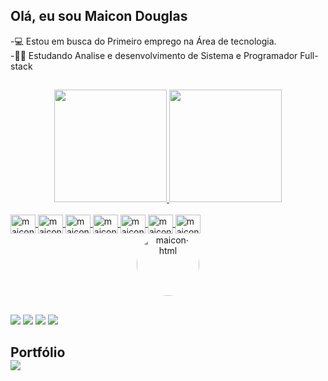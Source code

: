 ## Olá, eu sou Maicon Douglas 

-💻 Estou em busca do Primeiro emprego na Área de tecnologia. <br> 
-📜🤓 Estudando Analise e desenvolvimento de Sistema e Programador Full-stack
##
<div align="center">
  <a href="https://github.com/maaicondgl">
  <img height="180em" src="https://github-readme-stats.vercel.app/api?username=maaicondgl&show_icons=true&theme=dark&include_all_commits=true&count_private=true"/>
  <img height="180em" src="https://github-readme-stats.vercel.app/api/top-langs/?username=maaicondgl&layout=compact&langs_count=7&theme=dark"/>
</div>
  <div style="display: inline_block"><br>
  <img align="center" alt="maicon-html" height="30" width="40" src="https://cdn.jsdelivr.net/gh/devicons/devicon/icons/html5/html5-original.svg" />
  <img align="center" alt="maicon-css" height="30" width="40" src="https://cdn.jsdelivr.net/gh/devicons/devicon/icons/css3/css3-original.svg" />
  <img align="center" alt="maicon-bootstrap" height="30" width="40" src="https://cdn.jsdelivr.net/gh/devicons/devicon/icons/bootstrap/bootstrap-plain.svg" />
  <img align="center" alt="maicon-js" height="30" width="40" src="https://cdn.jsdelivr.net/gh/devicons/devicon/icons/javascript/javascript-original.svg" />
  <img align="center" alt="maicon-angular" height="30" width="40" src="https://cdn.jsdelivr.net/gh/devicons/devicon/icons/angularjs/angularjs-original.svg" />
  <img align="center" alt="maicon-dotnet" height="30" width="40" src="https://cdn.jsdelivr.net/gh/devicons/devicon/icons/dotnetcore/dotnetcore-plain.svg" />
  <img align="center" alt="maicon-csharp" height="30" width="40" src="https://cdn.jsdelivr.net/gh/devicons/devicon/icons/csharp/csharp-original.svg" />
 
</div>
  
  <div align="center">
  <img align="center" alt="maicon-html" height="100" width="100" align="center" alt="maicon-pic" height="150" style="border-radius:50px;" src="https://media.discordapp.net/attachments/867138848885964863/955083349398024273/PERFIL.png?width=473&height=473"></div>
  
  ##
 
<div> 
  <a href="https://www.youtube.com/channel/UCOg5uRdyBE2ieU7Fp5wwNuQ" target="_blank"><img src="https://img.shields.io/badge/YouTube-FF0000?style=for-the-badge&logo=youtube&logoColor=white" target="_blank"></a>
 	<a href="https://www.twitch.tv/northontvi" target="_blank"><img src="https://img.shields.io/badge/Twitch-9146FF?style=for-the-badge&logo=twitch&logoColor=white" target="_blank"></a>
  <a href = "mailto:maaicondgl@outlook.com"><img src="https://img.shields.io/badge/-Outlook-%23333?style=for-the-badge&logo=gmail&logoColor=white" target="_blank"></a>
  <a href="https://www.linkedin.com/in/maicon-douglas-a259a4215/" target="_blank"><img src="https://img.shields.io/badge/-LinkedIn-%230077B5?style=for-the-badge&logo=linkedin&logoColor=white" target="_blank"></a> 
  </div>
  <div>
    <h2>Portfólio 
      <br> 
      <a href = "https://maaicondgl.github.io/PortfolioMaiconDouglas/"><img src="https://img.shields.io/badge/GitHub-100000?style=for-the-badge&logo=github&logoColor=white" target="_blank"></a>
  
  </div>
